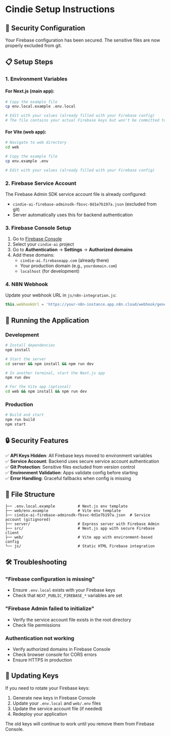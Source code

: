 # Cindie Setup Instructions

## 🔐 Security Configuration

Your Firebase configuration has been secured. The sensitive files are now properly excluded from git.

## 📋 Setup Steps

### 1. Environment Variables

#### For Next.js (main app):
```bash
# Copy the example file
cp env.local.example .env.local

# Edit with your values (already filled with your Firebase config)
# The file contains your actual Firebase keys but won't be committed to git
```

#### For Vite (web app):
```bash
# Navigate to web directory
cd web

# Copy the example file
cp env.example .env

# Edit with your values (already filled with your Firebase config)
```

### 2. Firebase Service Account

The Firebase Admin SDK service account file is already configured:
- `cindie-ai-firebase-adminsdk-fbsvc-0d1e7b197a.json` (excluded from git)
- Server automatically uses this for backend authentication

### 3. Firebase Console Setup

1. Go to [Firebase Console](https://console.firebase.google.com)
2. Select your `cindie-ai` project
3. Go to **Authentication** → **Settings** → **Authorized domains**
4. Add these domains:
   - `cindie-ai.firebaseapp.com` (already there)
   - Your production domain (e.g., `yourdomain.com`)
   - `localhost` (for development)

### 4. N8N Webhook

Update your webhook URL in `js/n8n-integration.js`:
```javascript
this.webhookUrl = 'https://your-n8n-instance.app.n8n.cloud/webhook/generate-ai-lesson';
```

## 🚀 Running the Application

### Development
```bash
# Install dependencies
npm install

# Start the server
cd server && npm install && npm run dev

# In another terminal, start the Next.js app
npm run dev

# For the Vite app (optional)
cd web && npm install && npm run dev
```

### Production
```bash
# Build and start
npm run build
npm start
```

## 🔒 Security Features

✅ **API Keys Hidden**: All Firebase keys moved to environment variables  
✅ **Service Account**: Backend uses secure service account authentication  
✅ **Git Protection**: Sensitive files excluded from version control  
✅ **Environment Validation**: Apps validate config before starting  
✅ **Error Handling**: Graceful fallbacks when config is missing  

## 📁 File Structure

```
├── .env.local.example          # Next.js env template
├── web/env.example             # Vite env template
├── cindie-ai-firebase-adminsdk-fbsvc-0d1e7b197a.json  # Service account (gitignored)
├── server/                     # Express server with Firebase Admin
├── src/                        # Next.js app with secure Firebase client
├── web/                        # Vite app with environment-based config
└── js/                         # Static HTML Firebase integration
```

## 🛠️ Troubleshooting

### "Firebase configuration is missing"
- Ensure `.env.local` exists with your Firebase keys
- Check that `NEXT_PUBLIC_FIREBASE_*` variables are set

### "Firebase Admin failed to initialize"
- Verify the service account file exists in the root directory
- Check file permissions

### Authentication not working
- Verify authorized domains in Firebase Console
- Check browser console for CORS errors
- Ensure HTTPS in production

## 🔄 Updating Keys

If you need to rotate your Firebase keys:

1. Generate new keys in Firebase Console
2. Update your `.env.local` and `web/.env` files
3. Update the service account file (if needed)
4. Redeploy your application

The old keys will continue to work until you remove them from Firebase Console.
